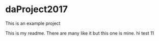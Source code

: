 # daProject2017
This is an example project

This is my readme. There are many like it but this one is mine. 
hi
test 11
